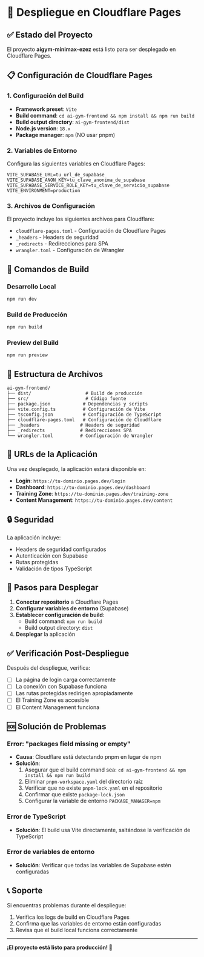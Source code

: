 # 🚀 Despliegue en Cloudflare Pages

## ✅ **Estado del Proyecto**
El proyecto **aigym-minimax-ezez** está listo para ser desplegado en Cloudflare Pages.

## 📋 **Configuración de Cloudflare Pages**

### **1. Configuración del Build**
- **Framework preset**: `Vite`
- **Build command**: `cd ai-gym-frontend && npm install && npm run build`
- **Build output directory**: `ai-gym-frontend/dist`
- **Node.js version**: `18.x`
- **Package manager**: `npm` (NO usar pnpm)

### **2. Variables de Entorno**
Configura las siguientes variables en Cloudflare Pages:

```
VITE_SUPABASE_URL=tu_url_de_supabase
VITE_SUPABASE_ANON_KEY=tu_clave_anonima_de_supabase
VITE_SUPABASE_SERVICE_ROLE_KEY=tu_clave_de_servicio_supabase
VITE_ENVIRONMENT=production
```

### **3. Archivos de Configuración**
El proyecto incluye los siguientes archivos para Cloudflare:
- `cloudflare-pages.toml` - Configuración de Cloudflare Pages
- `_headers` - Headers de seguridad
- `_redirects` - Redirecciones para SPA
- `wrangler.toml` - Configuración de Wrangler

## 🔧 **Comandos de Build**

### **Desarrollo Local**
```bash
npm run dev
```

### **Build de Producción**
```bash
npm run build
```

### **Preview del Build**
```bash
npm run preview
```

## 📁 **Estructura de Archivos**

```
ai-gym-frontend/
├── dist/                    # Build de producción
├── src/                     # Código fuente
├── package.json            # Dependencias y scripts
├── vite.config.ts          # Configuración de Vite
├── tsconfig.json           # Configuración de TypeScript
├── cloudflare-pages.toml   # Configuración de Cloudflare
├── _headers               # Headers de seguridad
├── _redirects             # Redirecciones SPA
└── wrangler.toml          # Configuración de Wrangler
```

## 🎯 **URLs de la Aplicación**

Una vez desplegado, la aplicación estará disponible en:
- **Login**: `https://tu-dominio.pages.dev/login`
- **Dashboard**: `https://tu-dominio.pages.dev/dashboard`
- **Training Zone**: `https://tu-dominio.pages.dev/training-zone`
- **Content Management**: `https://tu-dominio.pages.dev/content`

## 🔒 **Seguridad**

La aplicación incluye:
- Headers de seguridad configurados
- Autenticación con Supabase
- Rutas protegidas
- Validación de tipos TypeScript

## 🚀 **Pasos para Desplegar**

1. **Conectar repositorio** a Cloudflare Pages
2. **Configurar variables de entorno** (Supabase)
3. **Establecer configuración de build**:
   - Build command: `npm run build`
   - Build output directory: `dist`
4. **Desplegar** la aplicación

## ✅ **Verificación Post-Despliegue**

Después del despliegue, verifica:
- [ ] La página de login carga correctamente
- [ ] La conexión con Supabase funciona
- [ ] Las rutas protegidas redirigen apropiadamente
- [ ] El Training Zone es accesible
- [ ] El Content Management funciona

## 🆘 **Solución de Problemas**

### **Error: "packages field missing or empty"**
- **Causa**: Cloudflare está detectando pnpm en lugar de npm
- **Solución**: 
  1. Asegurar que el build command sea: `cd ai-gym-frontend && npm install && npm run build`
  2. Eliminar `pnpm-workspace.yaml` del directorio raíz
  3. Verificar que no existe `pnpm-lock.yaml` en el repositorio
  4. Confirmar que existe `package-lock.json`
  5. Configurar la variable de entorno `PACKAGE_MANAGER=npm`

### **Error de TypeScript**
- **Solución**: El build usa Vite directamente, saltándose la verificación de TypeScript

### **Error de variables de entorno**
- **Solución**: Verificar que todas las variables de Supabase estén configuradas

## 📞 **Soporte**

Si encuentras problemas durante el despliegue:
1. Verifica los logs de build en Cloudflare Pages
2. Confirma que las variables de entorno están configuradas
3. Revisa que el build local funciona correctamente

---

**¡El proyecto está listo para producción! 🎉**
